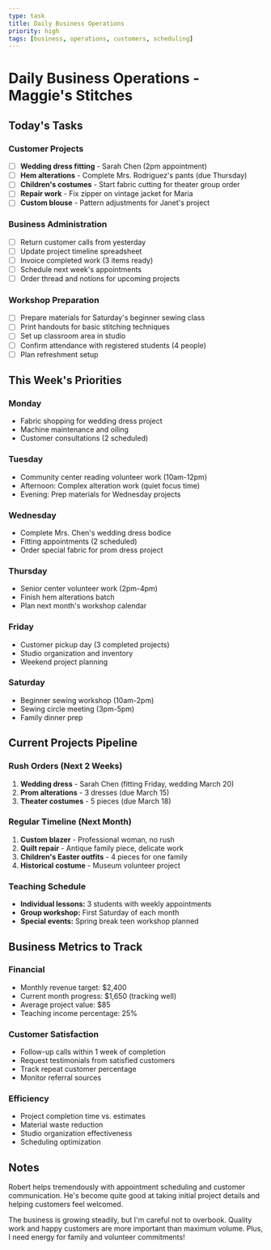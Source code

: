 ```yaml
---
type: task
title: Daily Business Operations
priority: high
tags: [business, operations, customers, scheduling]
---
```


# Daily Business Operations - Maggie's Stitches

## Today's Tasks

### Customer Projects
- [ ] **Wedding dress fitting** - Sarah Chen (2pm appointment)
- [ ] **Hem alterations** - Complete Mrs. Rodriguez's pants (due Thursday)
- [ ] **Children's costumes** - Start fabric cutting for theater group order
- [ ] **Repair work** - Fix zipper on vintage jacket for Maria
- [ ] **Custom blouse** - Pattern adjustments for Janet's project

### Business Administration
- [ ] Return customer calls from yesterday
- [ ] Update project timeline spreadsheet
- [ ] Invoice completed work (3 items ready)
- [ ] Schedule next week's appointments
- [ ] Order thread and notions for upcoming projects

### Workshop Preparation
- [ ] Prepare materials for Saturday's beginner sewing class
- [ ] Print handouts for basic stitching techniques
- [ ] Set up classroom area in studio
- [ ] Confirm attendance with registered students (4 people)
- [ ] Plan refreshment setup

## This Week's Priorities

### Monday
- Fabric shopping for wedding dress project
- Machine maintenance and oiling
- Customer consultations (2 scheduled)

### Tuesday
- Community center reading volunteer work (10am-12pm)
- Afternoon: Complex alteration work (quiet focus time)
- Evening: Prep materials for Wednesday projects

### Wednesday
- Complete Mrs. Chen's wedding dress bodice
- Fitting appointments (2 scheduled)
- Order special fabric for prom dress project

### Thursday
- Senior center volunteer work (2pm-4pm)
- Finish hem alterations batch
- Plan next month's workshop calendar

### Friday
- Customer pickup day (3 completed projects)
- Studio organization and inventory
- Weekend project planning

### Saturday
- Beginner sewing workshop (10am-2pm)
- Sewing circle meeting (3pm-5pm)
- Family dinner prep

## Current Projects Pipeline

### Rush Orders (Next 2 Weeks)
1. **Wedding dress** - Sarah Chen (fitting Friday, wedding March 20)
2. **Prom alterations** - 3 dresses (due March 15)
3. **Theater costumes** - 5 pieces (due March 18)

### Regular Timeline (Next Month)
1. **Custom blazer** - Professional woman, no rush
2. **Quilt repair** - Antique family piece, delicate work
3. **Children's Easter outfits** - 4 pieces for one family
4. **Historical costume** - Museum volunteer project

### Teaching Schedule
- **Individual lessons:** 3 students with weekly appointments
- **Group workshop:** First Saturday of each month
- **Special events:** Spring break teen workshop planned

## Business Metrics to Track

### Financial
- Monthly revenue target: $2,400
- Current month progress: $1,650 (tracking well)
- Average project value: $85
- Teaching income percentage: 25%

### Customer Satisfaction
- Follow-up calls within 1 week of completion
- Request testimonials from satisfied customers
- Track repeat customer percentage
- Monitor referral sources

### Efficiency
- Project completion time vs. estimates
- Material waste reduction
- Studio organization effectiveness
- Scheduling optimization

## Notes

Robert helps tremendously with appointment scheduling and customer communication. He's become quite good at taking initial project details and helping customers feel welcomed.

The business is growing steadily, but I'm careful not to overbook. Quality work and happy customers are more important than maximum volume. Plus, I need energy for family and volunteer commitments!
